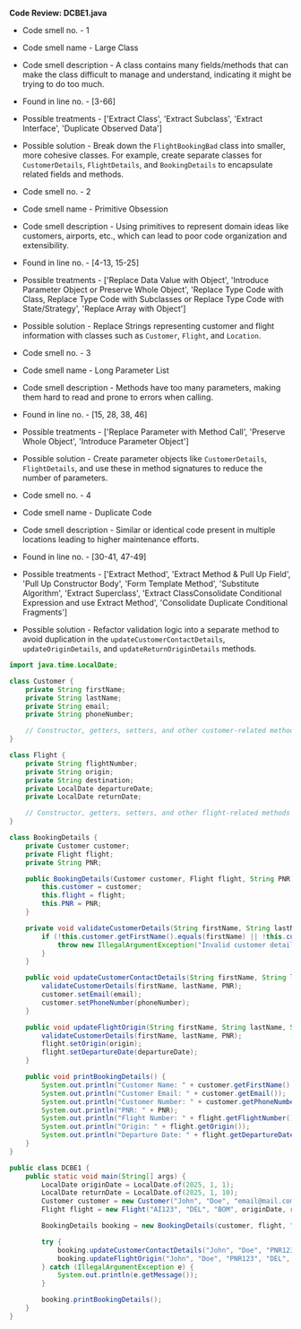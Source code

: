 **Code Review: DCBE1.java**

- Code smell no. - 1
- Code smell name - Large Class
- Code smell description - A class contains many fields/methods that can make the class difficult to manage and understand, indicating it might be trying to do too much.
- Found in line no. - [3-66]
- Possible treatments - ['Extract Class', 'Extract Subclass', 'Extract Interface', 'Duplicate Observed Data']
- Possible solution - Break down the `FlightBookingBad` class into smaller, more cohesive classes. For example, create separate classes for `CustomerDetails`, `FlightDetails`, and `BookingDetails` to encapsulate related fields and methods.

- Code smell no. - 2
- Code smell name - Primitive Obsession
- Code smell description - Using primitives to represent domain ideas like customers, airports, etc., which can lead to poor code organization and extensibility.
- Found in line no. - [4-13, 15-25]
- Possible treatments - ['Replace Data Value with Object', 'Introduce Parameter Object or Preserve Whole Object', 'Replace Type Code with Class, Replace Type Code with Subclasses or Replace Type Code with State/Strategy', 'Replace Array with Object']
- Possible solution - Replace Strings representing customer and flight information with classes such as `Customer`, `Flight`, and `Location`.

- Code smell no. - 3
- Code smell name - Long Parameter List
- Code smell description - Methods have too many parameters, making them hard to read and prone to errors when calling.
- Found in line no. - [15, 28, 38, 46]
- Possible treatments - ['Replace Parameter with Method Call', 'Preserve Whole Object', 'Introduce Parameter Object']
- Possible solution - Create parameter objects like `CustomerDetails`, `FlightDetails`, and use these in method signatures to reduce the number of parameters.

- Code smell no. - 4
- Code smell name - Duplicate Code
- Code smell description - Similar or identical code present in multiple locations leading to higher maintenance efforts.
- Found in line no. - [30-41, 47-49]
- Possible treatments - ['Extract Method', 'Extract Method & Pull Up Field', 'Pull Up Constructor Body', 'Form Template Method', 'Substitute Algorithm', 'Extract Superclass', 'Extract ClassConsolidate Conditional Expression and use Extract Method', 'Consolidate Duplicate Conditional Fragments']
- Possible solution - Refactor validation logic into a separate method to avoid duplication in the `updateCustomerContactDetails`, `updateOriginDetails`, and `updateReturnOriginDetails` methods.

```java
import java.time.LocalDate;

class Customer {
    private String firstName;
    private String lastName;
    private String email;
    private String phoneNumber;

    // Constructor, getters, setters, and other customer-related methods
}

class Flight {
    private String flightNumber;
    private String origin;
    private String destination;
    private LocalDate departureDate;
    private LocalDate returnDate;

    // Constructor, getters, setters, and other flight-related methods
}

class BookingDetails {
    private Customer customer;
    private Flight flight;
    private String PNR;

    public BookingDetails(Customer customer, Flight flight, String PNR) {
        this.customer = customer;
        this.flight = flight;
        this.PNR = PNR;
    }

    private void validateCustomerDetails(String firstName, String lastName, String PNR) {
        if (!this.customer.getFirstName().equals(firstName) || !this.customer.getLastName().equals(lastName) || !this.PNR.equals(PNR)) {
            throw new IllegalArgumentException("Invalid customer details.");
        }
    }

    public void updateCustomerContactDetails(String firstName, String lastName, String PNR, String email, String phoneNumber) {
        validateCustomerDetails(firstName, lastName, PNR);
        customer.setEmail(email);
        customer.setPhoneNumber(phoneNumber);
    }

    public void updateFlightOrigin(String firstName, String lastName, String PNR, String origin, LocalDate departureDate) {
        validateCustomerDetails(firstName, lastName, PNR);
        flight.setOrigin(origin);
        flight.setDepartureDate(departureDate);
    }

    public void printBookingDetails() {
        System.out.println("Customer Name: " + customer.getFirstName() + " " + customer.getLastName());
        System.out.println("Customer Email: " + customer.getEmail());
        System.out.println("Customer Number: " + customer.getPhoneNumber());
        System.out.println("PNR: " + PNR);
        System.out.println("Flight Number: " + flight.getFlightNumber());
        System.out.println("Origin: " + flight.getOrigin());
        System.out.println("Departure Date: " + flight.getDepartureDate());
    }
}

public class DCBE1 {
    public static void main(String[] args) {
        LocalDate originDate = LocalDate.of(2025, 1, 1);
        LocalDate returnDate = LocalDate.of(2025, 1, 10);
        Customer customer = new Customer("John", "Doe", "email@mail.com", "1234567890");
        Flight flight = new Flight("AI123", "DEL", "BOM", originDate, returnDate);

        BookingDetails booking = new BookingDetails(customer, flight, "PNR123");

        try {
            booking.updateCustomerContactDetails("John", "Doe", "PNR123", "newemail@mail.com", "0987654321");
            booking.updateFlightOrigin("John", "Doe", "PNR123", "DEL", LocalDate.of(2025, 1, 2));
        } catch (IllegalArgumentException e) {
            System.out.println(e.getMessage());
        }

        booking.printBookingDetails();
    }
}
```